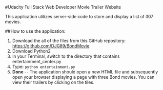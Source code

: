 #Udacity Full Stack Web Developer Movie Trailer Website

This application utilizes server-side code to store and display a list of 007 movies.

##How to use the application:

1. Download the all of the files from this GitHub repository: https://github.com/DJG89/BondMovie
2. Download Python2
3. In your Terminal, switch to the directory that contains entertainment_center.py
4. Type:
`python entertainment.py`
4. **Done** -- The application should open a new HTML file and
subsequently open your browser displaying a page with three Bond movies. 
You can view their trailers by clicking on the tiles.

 
